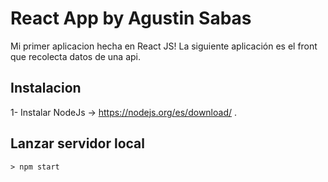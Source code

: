 # React App by Agustin Sabas

Mi primer aplicacion hecha en React JS!
La siguiente aplicación es el front que recolecta datos de una api.

## Instalacion

1- Instalar NodeJs -> https://nodejs.org/es/download/ .

## Lanzar servidor local

<!--sec data-title="Comandos" data-id="OSX_Linux_whoami" data-collapse=true ces-->


    > npm start
    

<!--endsec-->


